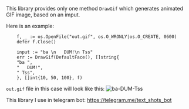 This library provides only one method `DrawGif` which generates animated GIF image, based on an imput.

Here is an example:
```
	f, _ := os.OpenFile("out.gif", os.O_WRONLY|os.O_CREATE, 0600)
	defer f.Close()

	input := "ba \n   DUM!\n Tss"
	err := DrawGif(DefaultFace(), []string{
    "ba ",
    "   DUM!",
    " Tss",
    }, []int{10, 50, 100}, f)

```
`out.gif` file in this case will look like this:
![ba-DUM-Tss](https://media.giphy.com/media/eIrsVaZIYHaeX1czoh/giphy.gif)


This library I use in telegram bot: https://telegram.me/text_shots_bot

